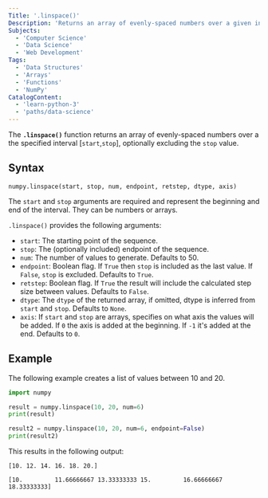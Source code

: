```yaml
---
Title: '.linspace()'
Description: 'Returns an array of evenly-spaced numbers over a given interval.'
Subjects:
  - 'Computer Science'
  - 'Data Science'
  - 'Web Development'
Tags:
  - 'Data Structures'
  - 'Arrays'
  - 'Functions'
  - 'NumPy'
CatalogContent:
  - 'learn-python-3'
  - 'paths/data-science'
---
```


The **`.linspace()`** function returns an array of evenly-spaced numbers over a the specified interval \[`start`,`stop`\], optionally excluding the `stop` value.

## Syntax

```pseudo
numpy.linspace(start, stop, num, endpoint, retstep, dtype, axis)
```

The `start` and `stop` arguments are required and represent the beginning and end of the interval. They can be numbers or arrays.

`.linspace()` provides the following arguments:

- `start`: The starting point of the sequence.
- `stop`: The (optionally included) endpoint of the sequence.
- `num`: The number of values to generate. Defaults to 50.
- `endpoint`: Boolean flag. If `True` then `stop` is included as the last value. If `False`, `stop` is excluded. Defaults to `True`.
- `retstep`: Boolean flag. If `True` the result will include the calculated step size between values. Defaults to `False`.
- `dtype`: The `dtype` of the returned array, if omitted, dtype is inferred from `start` and `stop`. Defaults to `None`.
- `axis`: If `start` and `stop` are arrays, specifies on what axis the values will be added. If `0` the axis is added at the beginning. If `-1` it's added at the end. Defaults to `0`.

## Example

The following example creates a list of values between 10 and 20.

```py
import numpy

result = numpy.linspace(10, 20, num=6)
print(result)

result2 = numpy.linspace(10, 20, num=6, endpoint=False)
print(result2)

```

This results in the following output:

```shell
[10. 12. 14. 16. 18. 20.]

[10.         11.66666667 13.33333333 15.         16.66666667 18.33333333]
```
